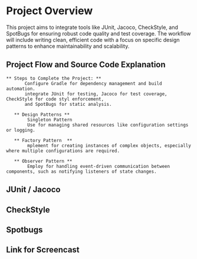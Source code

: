 # Project Overview 
This project aims to integrate tools like JUnit,  Jacoco, CheckStyle, and SpotBugs for ensuring robust code quality and test coverage. 
The workflow will include writing clean, efficient code with a focus on specific design patterns to enhance maintainability and scalability.

## Project Flow and Source Code Explanation
    ** Steps to Complete the Project: **
           Configure Gradle for dependency management and build automation.
           integrate JUnit for testing, Jacoco for test coverage, CheckStyle for code styl enforcement, 
           and SpotBugs for static analysis.
    
       ** Design Patterns **
            Singleton Pattern 
            Use for managing shared resources like configuration settings or logging.
        
       ** Factory Pattern  **
            mplement for creating instances of complex objects, especially where multiple configurations are required.
       
       ** Observer Pattern **
            Employ for handling event-driven communication between components, such as notifying listeners of state changes.

## JUnit / Jacoco

## CheckStyle

## Spotbugs

## Link for Screencast 

